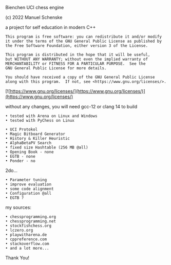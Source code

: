 Bienchen UCI chess engine

(c) 2022 Manuel Schenske

a project for self education in modern C++

    This program is free software: you can redistribute it and/or modify
    it under the terms of the GNU General Public License as published by
    the Free Software Foundation, either version 3 of the License.

    This program is distributed in the hope that it will be useful,
    but WITHOUT ANY WARRANTY; without even the implied warranty of
    MERCHANTABILITY or FITNESS FOR A PARTICULAR PURPOSE.  See the
    GNU General Public License for more details.

    You should have received a copy of the GNU General Public License
    along with this program.  If not, see <https://www.gnu.org/licenses/>.
[![https://www.gnu.org/licenses/](https://www.gnu.org/licenses/)](https://www.gnu.org/licenses/)

without any changes, you will need gcc-12 or clang 14 to build

	• tested with Arena on Linux and Windows
	• tested with PyChess on Linux

  	• UCI Protokol
  	• Magic Bitboard Generator
  	• History & Killer Heuristic
  	• AlphaBetaPV Search
	• fixed size Hashtable (256 MB @all)
	• Opening Book - none
	• EGTB - none
	• Ponder - no

2do...

	• Parameter tuning
	• improve evaluation
	• some code alignment
	• Configuration @all
	• EGTB ?

my sources:

	• chessprogramming.org
	• chessprogramming.net
	• stockfishchess.org
	• lczero.org
	• playwitharena.de
	• cppreference.com
	• stackoverflow.com
	• and a lot more...
Thank You!
